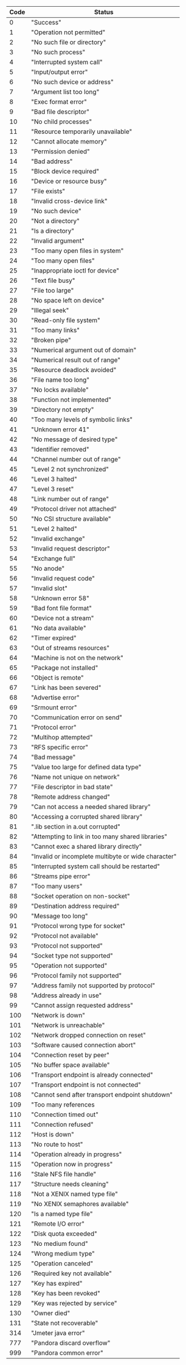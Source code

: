 
| Code | Status |
|---|---|
| 0 | "Success" |
| 1 | "Operation not permitted" |
| 2 | "No such file or directory" |
| 3 | "No such process" |
| 4 | "Interrupted system call" |
| 5 | "Input/output error" |
| 6 | "No such device or address" |
| 7 | "Argument list too long" |
| 8 | "Exec format error" |
| 9 | "Bad file descriptor" |
| 10 | "No child processes" |
| 11 | "Resource temporarily unavailable" |
| 12 | "Cannot allocate memory" |
| 13 | "Permission denied" |
| 14 | "Bad address" |
| 15 | "Block device required" |
| 16 | "Device or resource busy" |
| 17 | "File exists" |
| 18 | "Invalid cross-device link" |
| 19 | "No such device" |
| 20 | "Not a directory" |
| 21 | "Is a directory" |
| 22 | "Invalid argument" |
| 23 | "Too many open files in system" |
| 24 | "Too many open files" |
| 25 | "Inappropriate ioctl for device" |
| 26 | "Text file busy" |
| 27 | "File too large" |
| 28 | "No space left on device" |
| 29 | "Illegal seek" |
| 30 | "Read-only file system" |
| 31 | "Too many links" |
| 32 | "Broken pipe" |
| 33 | "Numerical argument out of domain" |
| 34 | "Numerical result out of range" |
| 35 | "Resource deadlock avoided" |
| 36 | "File name too long" |
| 37 | "No locks available" |
| 38 | "Function not implemented" |
| 39 | "Directory not empty" |
| 40 | "Too many levels of symbolic links" |
| 41 | "Unknown error 41" |
| 42 | "No message of desired type" |
| 43 | "Identifier removed" |
| 44 | "Channel number out of range" |
| 45 | "Level 2 not synchronized" |
| 46 | "Level 3 halted" |
| 47 | "Level 3 reset" |
| 48 | "Link number out of range" |
| 49 | "Protocol driver not attached" |
| 50 | "No CSI structure available" |
| 51 | "Level 2 halted" |
| 52 | "Invalid exchange" |
| 53 | "Invalid request descriptor" |
| 54 | "Exchange full" |
| 55 | "No anode" |
| 56 | "Invalid request code" |
| 57 | "Invalid slot" |
| 58 | "Unknown error 58" |
| 59 | "Bad font file format" |
| 60 | "Device not a stream" |
| 61 | "No data available" |
| 62 | "Timer expired" |
| 63 | "Out of streams resources" |
| 64 | "Machine is not on the network" |
| 65 | "Package not installed" |
| 66 | "Object is remote" |
| 67 | "Link has been severed" |
| 68 | "Advertise error" |
| 69 | "Srmount error" |
| 70 | "Communication error on send" |
| 71 | "Protocol error" |
| 72 | "Multihop attempted" |
| 73 | "RFS specific error" |
| 74 | "Bad message" |
| 75 | "Value too large for defined data type" |
| 76 | "Name not unique on network" |
| 77 | "File descriptor in bad state" |
| 78 | "Remote address changed" |
| 79 | "Can not access a needed shared library" |
| 80 | "Accessing a corrupted shared library" |
| 81 | ".lib section in a.out corrupted" |
| 82 | "Attempting to link in too many shared libraries" |
| 83 | "Cannot exec a shared library directly" |
| 84 | "Invalid or incomplete multibyte or wide character" |
| 85 | "Interrupted system call should be restarted" |
| 86 | "Streams pipe error" |
| 87 | "Too many users" |
| 88 | "Socket operation on non-socket" |
| 89 | "Destination address required" |
| 90 | "Message too long" |
| 91 | "Protocol wrong type for socket" |
| 92 | "Protocol not available" |
| 93 | "Protocol not supported" |
| 94 | "Socket type not supported" |
| 95 | "Operation not supported" |
| 96 | "Protocol family not supported" |
| 97 | "Address family not supported by protocol" |
| 98 | "Address already in use" |
| 99 | "Cannot assign requested address" |
| 100 | "Network is down" |
| 101 | "Network is unreachable" |
| 102 | "Network dropped connection on reset" |
| 103 | "Software caused connection abort" |
| 104 | "Connection reset by peer" |
| 105 | "No buffer space available" |
| 106 | "Transport endpoint is already connected" |
| 107 | "Transport endpoint is not connected" |
| 108 | "Cannot send after transport endpoint shutdown" |
| 109 | "Too many references | cannot splice" |
| 110 | "Connection timed out" |
| 111 | "Connection refused" |
| 112 | "Host is down" |
| 113 | "No route to host" |
| 114 | "Operation already in progress" |
| 115 | "Operation now in progress" |
| 116 | "Stale NFS file handle" |
| 117 | "Structure needs cleaning" |
| 118 | "Not a XENIX named type file" |
| 119 | "No XENIX semaphores available" |
| 120 | "Is a named type file" |
| 121 | "Remote I/O error" |
| 122 | "Disk quota exceeded" |
| 123 | "No medium found" |
| 124 | "Wrong medium type" |
| 125 | "Operation canceled" |
| 126 | "Required key not available" |
| 127 | "Key has expired" |
| 128 | "Key has been revoked" |
| 129 | "Key was rejected by service" |
| 130 | "Owner died" |
| 131 | "State not recoverable" |
| 314 | "Jmeter java error" |
| 777 | "Pandora discard overflow" |
| 999 | "Pandora common error" |